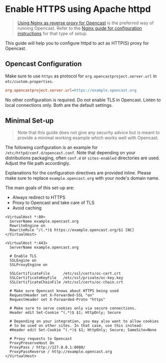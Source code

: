 Enable HTTPS using Apache httpd
===============================

> [Using Nginx as reverse proxy for Opencast](nginx.md) is the preferred way of running Opencast.
> Refer to the [Nginx guide for configuration instructions](nginx.md) for that type of setup.

This guide will help you to configure httpd to act as HTTP(S) proxy for Opencast.


Opencast Configuration
----------------------

Make sure to use `https` as protocol for `org.opencastproject.server.url` in `etc/custom.properties`.

```ini
org.opencastproject.server.url=https://example.opencast.org
```

No other configuration is required.
Do not enable TLS in Opencast.
Listen to local connections only.
Both are the default settings.


Minimal Set-up
--------------

> Note that this guide does not give any security advice but is meant to provide a minimal working example which works
> well with Opencast.

The following configuration is an example for `/etc/httpd/conf.d/opencast.conf`.
Note that depending on your distributions packaging, often `conf.d` or `sites-enabled` directories are used.
Adjust the file path accordingly.

Explanations for the configuration directives are provided inline. Please make sure to replace `example.opencast.org`
with your node's domain name.

The main goals of this set-up are:

- Always redirect to HTTPS
- Proxy to Opencast and take care of TLS
- Avoid caching


```
<VirtualHost *:80>
  ServerName example.opencast.org
  RewriteEngine on
  RewriteRule ^/(.*)$ https://example.opencast.org/$1 [NC]
</VirtualHost>

<VirtualHost *:443>
  ServerName example.opencast.org

  # Enable TLS
  SSLEngine on
  SSLProxyEngine on

  SSLCertificateFile      /etc/ssl/certs/oc-cert.crt
  SSLCertificateKeyFile   /etc/ssl/private/oc-key.key
  SSLCertificateChainFile /etc/ssl/certs/oc-chain.crt

  # Make sure Opencast knows about HTTPS being used
  RequestHeader set X-Forwarded-SSL "on"
  RequestHeader set X-Forwarded-Proto "https"

  # Make sure to serve cookies only via secure connections.
  Header edit Set-Cookie ^(.*)$ $1; HttpOnly; Secure

  # Depending on your integration, you may also want to allow cookies
  # to be used on other sites. In that case, use this instead:
  #Header edit Set-Cookie ^(.*)$ $1; HttpOnly; Secure; SameSite=None

  # Proxy requests to Opencast
  ProxyPreserveHost On
  ProxyPass / http://127.0.0.1:8080/
  ProxyPassReverse / http://example.opencast.org
</VirtualHost>
```
